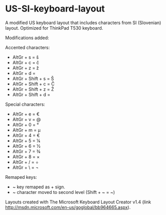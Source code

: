 US-SI-keyboard-layout
=====================

A modified US keyboard layout that includes characters from SI (Slovenian) layout. Optimized for ThinkPad T530 keyboard.

Modifications added:

Accented characters:
* AltGr + s = š
* AltGr + c = č
* AltGr + z = ž
* AltGr + d = 
* AltGr + Shift + s = Š
* AltGr + Shift + c = Č
* AltGr + Shift + z = Ž
* AltGr + Shift + d = 

Special characters:
* AltGr + e = €
* AltGr + v = @
* AltGr + 0 = °
* AltGr + m = µ
* AltGr + 4 = €
* AltGr + 5 = ¼
* AltGr + 6 = ½
* AltGr + 7 = ¾
* AltGr + 8 = ×
* AltGr + / = ÷
* AltGr + \ = ¬

Remaped keys:
* ~ key remaped as + sign. 
* ~ character moved to second level (Shift + ~ = ~)


Layouts created with The Microsoft Keyboard Layout Creator v1.4 (link http://msdn.microsoft.com/en-us/goglobal/bb964665.aspx).
